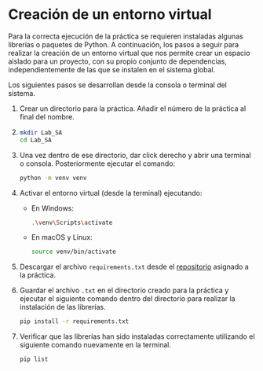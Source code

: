 # Creación de un entorno virtual

Para la correcta ejecución de la práctica se requieren instaladas algunas librerías o paquetes de Python. A continuación, los pasos a seguir para realizar la creación de un entorno virtual que nos permite crear un espacio aislado para un proyecto, con su propio conjunto de dependencias, independientemente de las que se instalen en el sistema global. 

Los siguientes pasos se desarrollan desde la consola o terminal del sistema.

1. Crear un directorio para la práctica. Añadir el número de la práctica al final del nombre.
2. 
    ```bash
    mkdir Lab_SA
    cd Lab_SA
    ```

3. Una vez dentro de ese directorio, dar click derecho y abrir una terminal o consola. Posteriormente ejecutar el comando:

    ```bash
    python -m venv venv
    ```

4. Activar el entorno virtual (desde la terminal) ejecutando:

    - En Windows:

        ```bash
        .\venv\Scripts\activate
        ```

    - En macOS y Linux:

        ```bash
        source venv/bin/activate
        ```

5. Descargar el archivo `requirements.txt` desde el [repositorio](https://github.com/Javiec369/SA_practice-1/tree/main/Lab1_2024-2) asignado a la práctica.

6. Guardar el archivo `.txt` en el directorio creado para la práctica y ejecutar el siguiente comando dentro del directorio para realizar la instalación de las librerías.

    ```bash
    pip install -r requirements.txt
    ```

7. Verificar que las librerías han sido instaladas correctamente utilizando el siguiente comando nuevamente en la terminal.

    ```bash
    pip list
    ```
    
